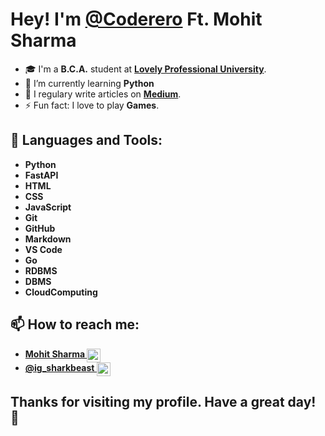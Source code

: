 # Hey! I'm [**@Coderero**](http://github/coderero) **Ft. Mohit Sharma**

- 🎓 I'm a **B.C.A.** student at **[Lovely Professional University](https://www.lpu.in/)**.
- 🌱 I’m currently learning **Python**
- 📝 I regulary write articles on **[Medium](https://medium.com/@coderero)**.
- ⚡ Fun fact: I love to play **Games**.

## 🚀 Languages and Tools:

- **Python**
- **FastAPI**
- **HTML**
- **CSS**
- **JavaScript**
- **Git**
- **GitHub**
- **Markdown**
- **VS Code**
- **Go**
- **RDBMS**
- **DBMS**
- **CloudComputing**

## 📫 How to reach me:

- **[Mohit Sharma <img align="center" alt="coderero | LinkedIn" width="22px" src="https://img.uxwing.com/wp-content/themes/uxwing/download/brands-social-media/linkedin-square-color-icon.svg" />](https://www.linkedin.com/in/mohit-sharma-7503b2246/)**
- **[@ig_sharkbeast <img align="center" alt="coderero | Instagram" width="22px" src="https://img.uxwing.com/wp-content/themes/uxwing/download/brands-social-media/instagram-color-icon.svg" />](https://www.instagram.com/coderero/)**

## Thanks for visiting my profile. Have a great day! 👋
